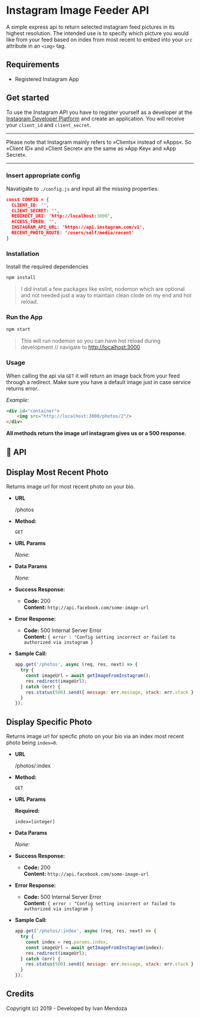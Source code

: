 # Instagram Image Feeder API

A simple express api to return selected instagram feed pictures in its highest resolution. The intended use is to specify which picture you would like from your feed based on index from most recent to embed into your `src` attribute in an `<img>` tag.

## Requirements

- Registered Instagram App

## Get started

To use the Instagram API you have to register yourself as a developer at the [Instagram Developer Platform](http://instagr.am/developer/register/) and create an application. You will receive your `client_id` and `client_secret`.

---

Please note that Instagram mainly refers to »Clients« instead of »Apps«. So »Client ID« and »Client Secret« are the same as »App Key« and »App Secret«.

---

### Insert appropriate config

Navatigate to `./config.js` and input all the missing properties:

```json
const CONFIG = {
  CLIENT_ID: '',
  CLIENT_SECRET: '',
  REDIRECT_URI: 'http://localhost:3000',
  ACCESS_TOKEN: '',
  INSTAGRAM_API_URL: 'https://api.instagram.com/v1',
  RECENT_PHOTO_ROUTE: '/users/self/media/recent'
}
```

### Installation

Install the required dependencies

```bash
npm install
```

> I did install a few packages like eslint, nodemon which are optional and not needed just a way to maintain clean clode on my end and hot reload.

### Run the App

```bash
npm start
```

> This will run nodemon so you can have hot reload during development // navigate to <http://localhost:3000>

### Usage

When calling the api via `GET` it will return an image back from your feed through a redirect. Make sure you have a default image just in case service returns error.

_Example:_

```html
<div id="container">
    <img src="http://localhost:3000/photos/2"/>
</div>
```

**All methods return the image url instagram gives us or a 500 response.**

## 🔄 API

**Display Most Recent Photo**
----
  Returns image url for most recent photo on your bio.

- **URL**

  /photos

* **Method:**

  `GET`
  
*  **URL Params**

   *None:*

* **Data Params**

   *None:*

- **Success Response:**

  * **Code:** 200 <br />
    **Content:** `http://api.facebook.com/some-image-url`
 
* **Error Response:**

  * **Code:** 500 Internal Server Error <br />
    **Content:** `{ error : "Config setting incorrect or failed to authorized via instagram }`
* **Sample Call:**

  ```javascript
  app.get('/photos', async (req, res, next) => {
    try {
      const imageUrl = await getImageFromInstagram();
      res.redirect(imageUrl);
    } catch (err) {
      res.status(500).send({ message: err.message, stack: err.stack })
    }
  });
  ```

**Display Specific Photo**
----
  Returns image url for specfic photo on your bio via an index most recent photo being `index=0`.

- **URL**

  /photos/:index

* **Method:**

  `GET`
  
*  **URL Params**

   **Required:**
 
   `index=[integer]`

* **Data Params**

   *None:*

- **Success Response:**

  * **Code:** 200 <br />
    **Content:** `http://api.facebook.com/some-image-url`
 
* **Error Response:**

  * **Code:** 500 Internal Server Error <br />
    **Content:** `{ error : "Config setting incorrect or failed to authorized via instagram }`
* **Sample Call:**

  ```javascript
  app.get('/photos/:index', async (req, res, next) => {
    try {
      const index = req.params.index;
      const imageUrl = await getImageFromInstagram(index);
      res.redirect(imageUrl);
    } catch (err) {
      res.status(500).send({ message: err.message, stack: err.stack })
    }
  });
  ```

## Credits

Copyright (c) 2019 - Developed by Ivan Mendoza
